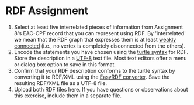 # RDF Assignment


1. Select at least five interrelated pieces of information from
   Assignment 8's EAC-CPF record that you can represent using RDF. By
   'interrelated' we mean that the RDF graph that expresses them is at
   least [weakly
   connected](https://en.wikipedia.org/wiki/Connectivity_(graph_theory))
   (i.e., no vertex is completely disconnected from the others).
2. Encode the statements you have chosen using the
   [turtle syntax](https://en.wikipedia.org/wiki/Turtle_(syntax)) for
   RDF. Store the description in a
   [UTF-8](https://en.wikipedia.org/wiki/UTF-8) text file. Most text
   editors offer a menu or dialog box option to save in this format.
3. Confirm that your RDF description conforms to the turtle syntax by
   converting it to RDF/XML using the
   [EasyRDF converter](http://www.easyrdf.org/converter). Save the
   resulting RDF/XML file as a UTF-8 file.
4. Upload both RDF files here. If you have questions or observations
   about this exercise, include them in a separate file.
